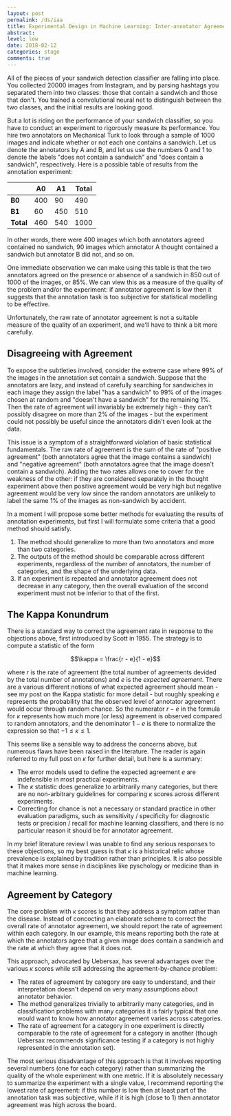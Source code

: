 ```yaml
---
layout: post
permalink: /ds/iaa
title: Experimental Design in Machine Learning: Inter-annotator Agreement
abstract: 
level: low
date: 2018-02-12
categories: stage
comments: true
---
```


All of the pieces of your sandwich detection classifier are falling into place.
You collected 20000 images from Instagram, and by parsing hashtags you separated them into two classes: those that contain a sandwich and those that don't.
You trained a convolutional neural net to distinguish between the two classes, and the initial results are looking good.

But a lot is riding on the performance of your sandwich classifier, so you have to conduct an experiment to rigorously measure its performance.
You hire two annotators on Mechanical Turk to look through a sample of 1000 images and indicate whether or not each one contains a sandwich.
Let us denote the annotators by A and B, and let us use the numbers 0 and 1 to denote the labels "does not contain a sandwich" and "does contain a sandwich", respectively.
Here is a possible table of results from the annotation experiment:

| | A0 | A1 | Total |
|---|---|---|---|
| **B0** | 400 | 90 | 490 |
| **B1** | 60 | 450 | 510 |
| **Total** | 460 | 540 | 1000 |

In other words, there were 400 images which both annotators agreed contained no sandwich, 90 images which annotator A thought contained a sandwich but annotator B did not, and so on.

One immediate observation we can make using this table is that the two annotators agreed on the presence or absence of a sandwich in 850 out of 1000 of the images, or 85%.
We can view this as a measure of the quality of the problem and/or the experiment: if annotator agreement is low then it suggests that the annotation task is too subjective for statistical modelling to be effective.

Unfortunately, the raw rate of annotator agreement is not a suitable measure of the quality of an experiment, and we'll have to think a bit more carefully.

## Disagreeing with Agreement

To expose the subtleties involved, consider the extreme case where 99% of the images in the annotation set contain a sandwich.
Suppose that the annotators are lazy, and instead of carefully searching for sandwiches in each image they assign the label "has a sandwich" to 99% of of the images chosen at random and "doesn't have a sandwich" for the remaining 1%.
Then the rate of agreement will invariably be extremely high - they can't possibly disagree on more than 2% of the images - but the experiment could not possibly be useful since the annotators didn't even look at the data.

This issue is a symptom of a straightforward violation of basic statistical fundamentals.
The raw rate of agreement is the sum of the rate of "positive agreement" (both annotators agree that the image contains a sandwich) and "negative agreement" (both annotators agree that the image doesn't contain a sandwich).
Adding the two rates allows one to cover for the weakness of the other: if they are considered separately in the thought experiment above then positive agreement would be very high but negative agreement would be very low since the random annotators are unlikely to label the same 1% of the images as non-sandwich by accident.

In a moment I will propose some better methods for evaluating the results of annotation experiments, but first I will formulate some criteria that a good method should satisfy.

1. The method should generalize to more than two annotators and more than two categories.
2. The outputs of the method should be comparable across different experiments, regardless of the number of annotators, the number of categories, and the shape of the underlying data.
3. If an experiment is repeated and annotator agreement does not decrease in any category, then the overall evaluation of the second experiment must not be inferior to that of the first.

## The Kappa Konundrum

There is a standard way to correct the agreement rate in response to the objections above, first introduced by Scott in 1955.
The strategy is to compute a statistic of the form

$$\kappa = \frac{r - e}{1 - e}$$

where $r$ is the rate of agreement (the total number of agreements devided by the total number of annotations) and $e$ is the _expected agreement_.
There are a various different notions of what expected agreement should mean - see my post on the Kappa statistic for more detail - but roughly speaking $e$ represents the probability that the observed level of annotator agreement would occur through random chance.
So the numerator $r - e$ in the formula for $\kappa$ represents how much more (or less) agreement is observed compared to random annotators, and the denominator $1 - e$ is there to normalize the expression so that $-1 \leq \kappa \leq 1$.

This seems like a sensible way to address the concerns above, but numerous flaws have been raised in the literature.
The reader is again referred to my full post on $\kappa$ for further detail, but here is a summary:

- The error models used to define the expected agreement $e$ are indefensible in most practical experiments.
- The $\kappa$ statistic does generalize to arbitrarily many categories, but there are no non-arbitrary guidelines for comparing $\kappa$ scores across different experiments.
- Correcting for chance is not a necessary or standard practice in other evaluation paradigms, such as sensitivity / specificity for diagnostic tests or precision / recall for machine learning classifiers, and there is no particular reason it should be for annotator agreement.

In my brief literature review I was unable to find any serious responses to these objections, so my best guess is that $\kappa$ is a historical relic whose prevalence is explained by tradition rather than principles.
It is also possible that it makes more sense in disciplines like pyschology or medicine than in machine learning.

## Agreement by Category

The core problem with $\kappa$ scores is that they address a symptom rather than the disease.
Instead of concocting an elaborate scheme to correct the overall rate of annotator agreement, we should report the rate of agreement within each category.
In our example, this means reporting both the rate at which the annotators agree that a given image does contain a sandwich and the rate at which they agree that it does not.

This approach, advocated by Uebersax, has several advantages over the various $\kappa$ scores while still addressing the agreement-by-chance problem:

- The rates of agreement by category are easy to understand, and their interpretation doesn't depend on very many assumptions about annotator behavior.
- The method generalizes trivially to arbitrarily many categories, and in classification problems with many categories it is fairly typical that one would want to know how annotator agreement varies across categories.
- The rate of agreement for a category in one experiment is directly comparable to the rate of agreement for a category in another (though Uebersax recommends significance testing if a category is not highly represented in the annotation set).

The most serious disadvantage of this approach is that it involves reporting several numbers (one for each category) rather than summarizing the quality of the whole experiment with one metric.
If it is absolutely necessary to summarize the experiment with a single value, I recommend reporting the lowest rate of agreement: if this number is low then at least part of the annotation task was subjective, while if it is high (close to 1) then annotator agreement was high across the board.

